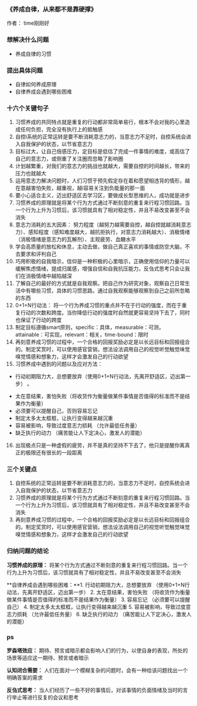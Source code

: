 ### 《养成自律，从来都不是靠硬撑》 
作者： time刚刚好

### 想解决什么问题
* 养成自律的习惯

### 提出具体问题
* 自律如何养成原理
* 自律养成会遇到哪些困难

### 十六个关键句子
1. 习惯养成的共同特点就是重复的行动都非常简单易行，根本不会对我的心里造成任何负担，完全没有执行上的抵触感
2. 自控i系统的正常运转是要不断消耗意志力的，当意志力不足时，自控系统会进入自我保护的状态，以节省意志力
3. 目标过大，让自己倍感压力，定目标是低估了完成一件事情的难度，或高估了自己的意志力，或侧重了关注圈而忽略了影响圈
4. 计划越繁重，对我们的意志力的挑战也就越大，需要自控的时间越长，带来的压力也就越大
5. 运用意志力解决问题时，人们习惯于预先假定存在着和愿望相违背的情形，越在意越害怕失败，越重视，越i容易关注到负能量的那一面
6. 要小心适合主义，迈出舒适区去学习区，要做成长型思维的人，成功就是进步
7. 习惯养成的原理就是将某个行为方式通过不断刻意的重复来行程习惯回路。当一个行为上升为习惯后，该习惯就具有了相对稳定性，并且不易改变甚至不会消失
8. 意志力消耗的五大因素： 努力程度（越努力越需要自控，越自控就越消耗意志力）、感知程度（感知难度越大，越抗拒执行，对意志力消耗越大）、消极情绪（消极情绪是意志力的瓦解剂）、主观疲劳、血糖水平
9. 学会高质量的放松和休息，主动去做，做自己真正喜欢的事情或防空大脑，不去要求和评判自己
10. 巧用积极的自我暗示，信仰是一种积极的心里暗示，正确使用信仰的力量可以缓解焦虑情绪，提成归属感，增强自信和自我抗压能力，反刍式思考只会让我们在消极情绪中越陷越深
11. 了解自己的最好的方式就是自我观察。把自己作为研究对象，观察自己日常生活中有哪些习惯，具体的习惯思路。通过自我观察能够观察到自己之前所忽略的东西
12. 0+1+N行动法： 将一个行为养成习惯的重点并不在于行动的强度，而在于重复行动的次数和跨度。当你降低行动的强度时自然就更容易坚持下去了，同时也保证了行动的跨度
13. 制定目标遵循smart原则，specific：具体，measurable：可测，attainable：可实现，relevant：相关，time-bound：限时
14. 再刻意养成习惯的过程中，一个合格的回报奖励必定是以长远目标和回报组合的。制定奖赏时，可以使用感官营销，想法设法调用自己的视觉听觉触觉味觉嗅觉情感和想象力，这样才会激发自己的行动欲望
15. 习惯养成中遇到的问题以及应对方法：  
   * 行动初期阻力大，总想要放弃（使用0+1+N行动法，先离开舒适区，迈出第一步） 。 
   + 太在意结果，害怕失败（将收货作为衡量做某件事情是否值得的标准而不是结果作为衡量） 
   + 必须要可以提醒自己，否则容易忘记 
   + 制定太多太太框框，让执行变得越来越沉重 
   + 容易被影响，导致过度意志力损耗 （允许最低任务量）
   + 缺乏执行的动力 （痛苦能让人下定决心，激发人的潜能）
16. 出现极点只是一种虚假的疲劳，并不是真的坚持不下去了，他只是提醒你离真正的极限还有很长的一段距离


### 三个关键点
1. 自控系统的正常运转是要不断消耗意志力的，当意志力不足时，自控系统会进入自我保护的状态，以节省意志力
2. 习惯养成的原理就是将某个行为方式通过不断刻意的重复来行程习惯回路。当一个行为上升为习惯后，该习惯就具有了相对稳定性，并且不易改变甚至不会消失
3. 再刻意养成习惯的过程中，一个合格的回报奖励必定是以长远目标和回报组合的。制定奖赏时，可以使用感官营销，想法设法调用自己的视觉听觉触觉味觉嗅觉情感和想象力，这样才会激发自己的行动欲望

### 归纳问题的结论
**习惯养成的原理：**
将某个行为方式通过不断刻意的重复来行程习惯回路。当一个行为上升为习惯后，该习惯就具有了相对稳定性，并且不易改变甚至不会消失

**自律养成会遇到哪些困难：**1. 行动初期阻力大，总想要放弃  （使用0+1+N行动法，先离开舒适区，迈出第一步）
2. 太在意结果，害怕失败 （将收货作为衡量做某件事情是否值得的标准而不是结果作为衡量）
3. 容易忘记 （必须要可以提醒自己）
4. 制定太多太太框框，让执行变得越来越沉重
5. 容易被影响，导致过度意志力损耗 （允许最低任务量）
6. 	缺乏执行的动力 （痛苦能让人下定决心，激发人的潜能）

### ps
**罗森塔效应：** 期待、预言或暗示都会影响人们的行为，以使自身的表现，所处的场景等适应这一期待、预言或者暗示

**认知闭合需要：** 人们在面对一个模糊复杂的问题时，会有一种给该问题找出一个明确答案的需求

**反刍式思考：** 当人们经历了一些不好的事情后，对该事情的负面情绪及当时的言行举止等进行反复的会议和思考
